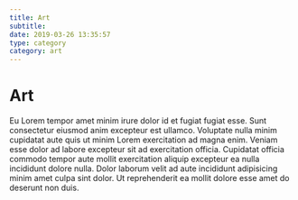 ```yaml
---
title: Art
subtitle:
date: 2019-03-26 13:35:57
type: category
category: art
---
```


# Art

Eu Lorem tempor amet minim irure dolor id et fugiat fugiat esse. Sunt consectetur eiusmod anim excepteur est ullamco. Voluptate nulla minim cupidatat aute quis ut minim Lorem exercitation ad magna enim. Veniam esse dolor ad labore excepteur sit ad exercitation officia. Cupidatat officia commodo tempor aute mollit exercitation aliquip excepteur ea nulla incididunt dolore nulla. Dolor laborum velit ad aute incididunt adipisicing minim amet culpa sint dolor. Ut reprehenderit ea mollit dolore esse amet do deserunt non duis.
